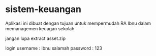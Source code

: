 # sistem-keuangan
Aplikasi ini dibuat dengan tujuan untuk mempermudah RA Ibnu dalam memanagemen keuagan sekolah

jangan lupa extract asset.zip

login
username : ibnu salamah
password : 123
